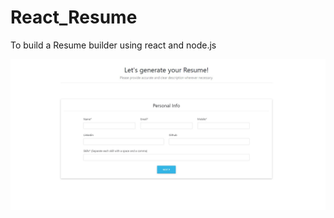 # React_Resume

To build a Resume builder using react and node.js

<img src="images/Screenshot resume.jpg">
